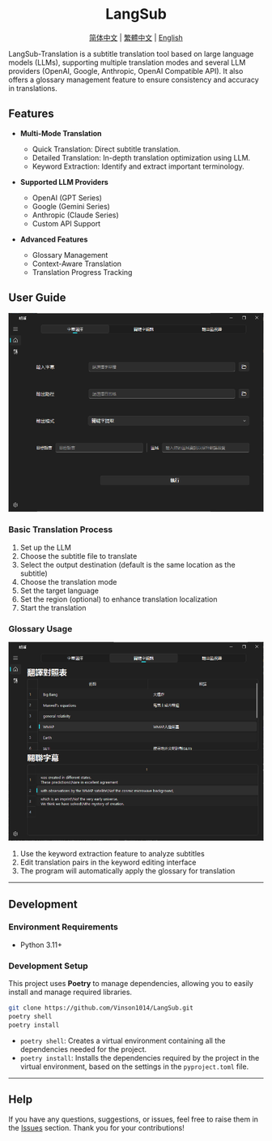 <div align="center">
  <h1>LangSub</h1> 
  <p>
    <a href="README_zh_CN.md">简体中文</a> | 
    <a href="../../README.md">繁體中文</a> | 
    <a href="README_EN.md">English</a>
  </p>
</div>

LangSub-Translation is a subtitle translation tool based on large language models (LLMs), supporting multiple translation modes and several LLM providers (OpenAI, Google, Anthropic, OpenAI Compatible API). It also offers a glossary management feature to ensure consistency and accuracy in translations.

## Features

- **Multi-Mode Translation**
  - Quick Translation: Direct subtitle translation.
  - Detailed Translation: In-depth translation optimization using LLM.
  - Keyword Extraction: Identify and extract important terminology.

- **Supported LLM Providers**
  - OpenAI (GPT Series)
  - Google (Gemini Series)
  - Anthropic (Claude Series)
  - Custom API Support

- **Advanced Features**
  - Glossary Management
  - Context-Aware Translation
  - Translation Progress Tracking

## User Guide
![alt text](/docs/attachments/image.png)

### Basic Translation Process
1. Set up the LLM
2. Choose the subtitle file to translate
3. Select the output destination (default is the same location as the subtitle)
4. Choose the translation mode
5. Set the target language
6. Set the region (optional) to enhance translation localization
7. Start the translation

### Glossary Usage
![alt text](/docs/attachments/image-1.png)
1. Use the keyword extraction feature to analyze subtitles
2. Edit translation pairs in the keyword editing interface
3. The program will automatically apply the glossary for translation

---

## Development

### Environment Requirements
- Python 3.11+

### Development Setup

This project uses **Poetry** to manage dependencies, allowing you to easily install and manage required libraries.

```bash
git clone https://github.com/Vinson1014/LangSub.git
poetry shell
poetry install
```

*  `poetry shell`: Creates a virtual environment containing all the dependencies needed for the project.
* `poetry install`: Installs the dependencies required by the project in the virtual environment, based on the settings in the `pyproject.toml` file.

---

## Help

If you have any questions, suggestions, or issues, feel free to raise them in the [Issues](https://github.com/Vinson1014/LangSub/issues) section. Thank you for your contributions!
